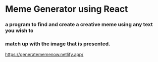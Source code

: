 # Meme Generator using React

### a program to find and create a creative meme using any text you wish to 
### match up with the image that is presented.

https://generatememenow.netlify.app/